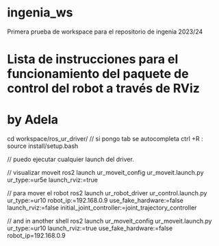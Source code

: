 # ingenia_ws

Primera prueba de workspace para el repositorio de ingenia 2023/24

# Lista de instrucciones para el funcionamiento del paquete de control del robot a través de RViz
# by Adela

cd workspace/ros_ur_driver/
// si pongo tab se autocompleta
ctrl +R : source install/setup.bash

// puedo ejecutar cualquier launch del driver.

// visualizar moveit
ros2 launch ur_moveit_config ur_moveit.launch.py ur_type:=ur5e launch_rviz:=true

// para mover el robot
ros2 launch ur_robot_driver ur_control.launch.py ur_type:=ur10 robot_ip:=192.168.0.9 use_fake_hardware:=false launch_rviz:=false initial_joint_controller:=joint_trajectory_controller

// and in another shell
ros2 launch ur_moveit_config ur_moveit.launch.py ur_type:=ur10 launch_rviz:=true use_fake_hardware:=false robot_ip=192.168.0.9
